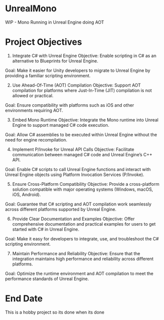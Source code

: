 # UnrealMono
WIP - Mono Running in Unreal Engine doing AOT

# Project Objectives
1. Integrate C# with Unreal Engine
Objective: Enable scripting in C# as an alternative to Blueprints for Unreal Engine.

Goal: Make it easier for Unity developers to migrate to Unreal Engine by providing a familiar scripting environment.

2. Use Ahead-Of-Time (AOT) Compilation
Objective: Support AOT compilation for platforms where Just-In-Time (JIT) compilation is not allowed or practical.

Goal: Ensure compatibility with platforms such as iOS and other environments requiring AOT.

3. Embed Mono Runtime
Objective: Integrate the Mono runtime into Unreal Engine to support managed C# code execution.

Goal: Allow C# assemblies to be executed within Unreal Engine without the need for engine recompilation.

4. Implement P/Invoke for Unreal API Calls
Objective: Facilitate communication between managed C# code and Unreal Engine’s C++ API.

Goal: Enable C# scripts to call Unreal Engine functions and interact with Unreal Engine objects using Platform Invocation Services (P/Invoke).

5. Ensure Cross-Platform Compatibility
Objective: Provide a cross-platform solution compatible with major operating systems (Windows, macOS, iOS, Android).

Goal: Guarantee that C# scripting and AOT compilation work seamlessly across different platforms supported by Unreal Engine.

6. Provide Clear Documentation and Examples
Objective: Offer comprehensive documentation and practical examples for users to get started with C# in Unreal Engine.

Goal: Make it easy for developers to integrate, use, and troubleshoot the C# scripting environment.

7. Maintain Performance and Reliability
Objective: Ensure that the integration maintains high performance and reliability across different platforms.

Goal: Optimize the runtime environment and AOT compilation to meet the performance standards of Unreal Engine.

# End Date
This is a hobby project so its done when its done

